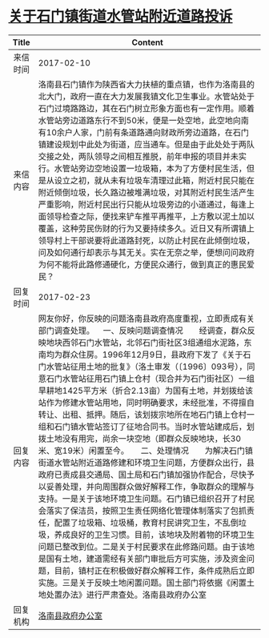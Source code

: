 # <a href="http://www.shangluo.gov.cn/zmhd/ldxxxx.jsp?urltype=leadermail.LeaderMailContentUrl&wbtreeid=1112&leadermailid=3984">关于石门镇街道水管站附近道路投诉</a>
| Title |                                                                                                                                                                                                                                                                                                                                    Content                                                                                                                                                                                                                                                                                                                                    |
|:-----:|-------------------------------------------------------------------------------------------------------------------------------------------------------------------------------------------------------------------------------------------------------------------------------------------------------------------------------------------------------------------------------------------------------------------------------------------------------------------------------------------------------------------------------------------------------------------------------------------------------------------------------------------------------------------------------|
| 来信时间  | 2017-02-10                                                                                                                                                                                                                                                                                                                                                                                                                                                                                                                                                                                                                                                                    |
| 来信内容  | 洛南县石门镇作为陕西省大力扶植的重点镇，也作为洛南县的北大门，政府一直在大力发展我镇文化卫生事业。水管站处于石门过境路路边，其在石门树立形象方面也有一定作用。顺着水管站旁边道路东行不到50米，便是一处空地，此空地向南有10余户人家，门前有条道路通向财政所旁边道路，在石门镇建设规划中此处为街道，应当通车。但是由于此处处于两队交接之处，两队领导之间相互推脱，前年申报的项目并未实行。水管站旁边空地设置一垃圾箱，本为了方便村民生活，但是从设立之初，就从未有垃圾车清理过此箱，附近村民只能在附近倾倒垃圾，长久路边被堆满垃圾，对其附近村民生活产生严重影响，附近村民出行只能从垃圾旁边的小道通过，每逢上面领导检查之际，便找来铲车推平再推平，上方敷以泥土加以覆盖，这种劳民伤财的行为又要持续多久。近日又有所谓镇上领导村上干部说要将此道路封死，以防止村民在此倾倒垃圾，问及如何通行却表示与其无关。实在无奈之举，便想问问政府为何不能将此路修通硬化，方便民众通行，做到真正的惠民爱民？                                                                                                                                                                                                                             |
| 回复时间  | 2017-02-23                                                                                                                                                                                                                                                                                                                                                                                                                                                                                                                                                                                                                                                                    |
| 回复内容  | 网友你好，你反映的问题洛南县政府高度重视，立即责成有关部门调查处理。    一、反映问题调查情况　　经调查，群众反映地块西邻石门水管站，北邻石门街社区3组通组水泥路，东南均为群众住房。1996年12月9日，县政府下发了《关于石门水管站征用土地的批复》（洛土审发（〔1996〕093号），同意石门水管站征用石门镇上仓村（现合并为石门街社区）一组旱耕地1425平方米（折合2.13亩）为国有土地，并划拨给该站作为修建水管站用地，同时明确要求，未经批准，不得擅自转让、出租、抵押。随后，该划拨宗地所在地石门镇上仓村一组和石门镇水管站签订了征地合同书。当时水管站建成后，划拨土地没有用完，尚余一块空地（即群众反映地块，长30米、宽19米）闲置至今。　　二、处理情况　　为解决石门镇街道水管站附近道路修建和环境卫生问题，方便群众出行，县政府已责成县交通局、国土局和石门镇加强协作配合，尽快予以妥善处理，并向周围群众做好解释工作，争取群众的理解与支持。一是关于该地环境卫生问题。石门镇已组织召开了村民会落实了保洁员，按照卫生责任网络化管理体制落实了包抓责任，配置了垃圾箱、垃圾桶，教育村民讲究卫生，不乱倒垃圾，养成良好的卫生习惯。目前，该地块及附着物的环境卫生问题已整改到位。二是关于村民要求在此修路问题。由于该地是国有土地，建道需经有关部门审批后方可实施，涉及资金问题，目前，镇村正在积极做好群众解释工作，条件成熟后立即实施。三是关于反映土地闲置问题。国土部门将依据《闲置土地处置办法》进行严肃查处。洛南县政府办公室 |
| 回复机构  | <a href="../../category/agencies/洛南县政府办公室.md">洛南县政府办公室</a>                                                                                                                                                                                                                                                                                                                                                                                                                                                                                                                                                                                                                    |